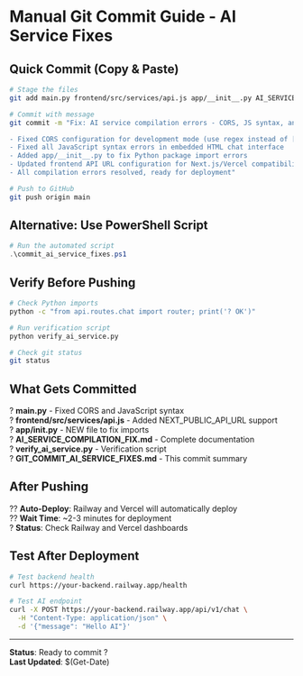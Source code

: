 # Manual Git Commit Guide - AI Service Fixes

## Quick Commit (Copy & Paste)

```bash
# Stage the files
git add main.py frontend/src/services/api.js app/__init__.py AI_SERVICE_COMPILATION_FIX.md verify_ai_service.py GIT_COMMIT_AI_SERVICE_FIXES.md

# Commit with message
git commit -m "Fix: AI service compilation errors - CORS, JS syntax, and package structure

- Fixed CORS configuration for development mode (use regex instead of [\"*\"] with credentials)
- Fixed all JavaScript syntax errors in embedded HTML chat interface
- Added app/__init__.py to fix Python package import errors
- Updated frontend API URL configuration for Next.js/Vercel compatibility
- All compilation errors resolved, ready for deployment"

# Push to GitHub
git push origin main
```

## Alternative: Use PowerShell Script

```powershell
# Run the automated script
.\commit_ai_service_fixes.ps1
```

## Verify Before Pushing

```bash
# Check Python imports
python -c "from api.routes.chat import router; print('? OK')"

# Run verification script
python verify_ai_service.py

# Check git status
git status
```

## What Gets Committed

? **main.py** - Fixed CORS and JavaScript syntax  
? **frontend/src/services/api.js** - Added NEXT_PUBLIC_API_URL support  
? **app/__init__.py** - NEW file to fix imports  
? **AI_SERVICE_COMPILATION_FIX.md** - Complete documentation  
? **verify_ai_service.py** - Verification script  
? **GIT_COMMIT_AI_SERVICE_FIXES.md** - This commit summary  

## After Pushing

?? **Auto-Deploy**: Railway and Vercel will automatically deploy  
?? **Wait Time**: ~2-3 minutes for deployment  
? **Status**: Check Railway and Vercel dashboards  

## Test After Deployment

```bash
# Test backend health
curl https://your-backend.railway.app/health

# Test AI endpoint
curl -X POST https://your-backend.railway.app/api/v1/chat \
  -H "Content-Type: application/json" \
  -d '{"message": "Hello AI"}'
```

---

**Status**: Ready to commit ?  
**Last Updated**: $(Get-Date)
